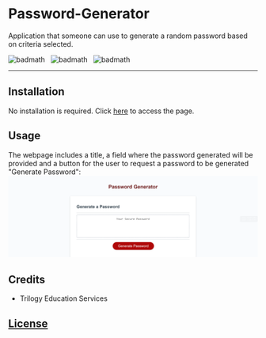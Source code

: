 # Password-Generator
Application that someone can use to generate a random password based on criteria selected.

![badmath](https://img.shields.io/badge/JavaScript-56%25-%23efd81d)&nbsp;&nbsp;&nbsp;![badmath](https://img.shields.io/badge/HTML-15%25-%23e34c26)&nbsp;&nbsp;&nbsp;![badmath](https://img.shields.io/badge/CSS-29%25-%23563d7c)

---
## Installation

No installation is required.
Click [here](https://lorettarehm.github.io/Password-Generator/) to access the page.

## Usage 
The webpage includes a title, a field where the password generated will be provided and a button for the user to request a password to be generated "Generate Password":
![The portfolio webpage includes a navigation bar, a header image, and cards featuring complete project and placeholders for future projects.](./assets/images/lorettarehm.github.io_Password-Generator.png)

## Credits
* Trilogy Education Services

## [License](./LICENSE)
